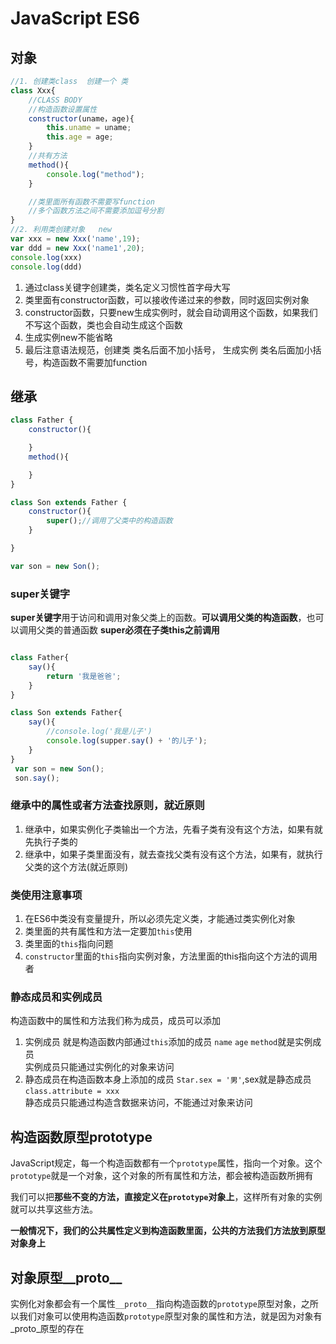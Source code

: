 # JavaScript ES6
## 对象
```javascript
//1. 创建类class  创建一个 类
class Xxx{
    //CLASS BODY
    //构造函数设置属性
    constructor(uname，age){
        this.uname = uname;
        this.age = age;
    }
    //共有方法
    method(){
        console.log("method");
    }

    //类里面所有函数不需要写function
    //多个函数方法之间不需要添加逗号分割
}
//2. 利用类创建对象   new
var xxx = new Xxx('name',19);
var ddd = new Xxx('name1',20);
console.log(xxx)
console.log(ddd)
```
1. 通过class关键字创建类，类名定义习惯性首字母大写
2. 类里面有constructor函数，可以接收传递过来的参数，同时返回实例对象
3. constructor函数，只要new生成实例时，就会自动调用这个函数，如果我们不写这个函数，类也会自动生成这个函数
4. 生成实例new不能省略
5. 最后注意语法规范，创建类 类名后面不加小括号， 生成实例 类名后面加小括号，构造函数不需要加function
    
## 继承
```javascript
class Father {
    constructor(){

    }
    method(){

    }
}

class Son extends Father {
    constructor(){
        super();//调用了父类中的构造函数
    }

}

var son = new Son();

```
### super关键字
**super关键字**用于访问和调用对象父类上的函数。**可以调用父类的构造函数**，也可以调用父类的普通函数
**super必须在子类this之前调用**

```javascript

class Father{
    say(){
        return '我是爸爸';
    }
}

class Son extends Father{
    say(){
        //console.log('我是儿子')
        console.log(supper.say() + '的儿子');
    }
}
 var son = new Son();
 son.say();
```
### 继承中的属性或者方法查找原则，就近原则
1. 继承中，如果实例化子类输出一个方法，先看子类有没有这个方法，如果有就先执行子类的
2. 继承中，如果子类里面没有，就去查找父类有没有这个方法，如果有，就执行父类的这个方法(就近原则)

### 类使用注意事项
1. 在ES6中类没有变量提升，所以必须先定义类，才能通过类实例化对象
2. 类里面的共有属性和方法一定要加`this`使用
3. 类里面的`this`指向问题
4. `constructor`里面的`this`指向实例对象，方法里面的this指向这个方法的调用者

### 静态成员和实例成员
构造函数中的属性和方法我们称为成员，成员可以添加
1. 实例成员 就是构造函数内部通过`this`添加的成员 `name` `age` `method`就是实例成员<br>实例成员只能通过实例化的对象来访问
2. 静态成员在构造函数本身上添加的成员 ``Star.sex = '男'``,sex就是静态成员<br>`class.attribute = xxx`<br>静态成员只能通过构造含数据来访问，不能通过对象来访问

## 构造函数原型prototype
JavaScript规定，每一个构造函数都有一个`prototype`属性，指向一个对象。这个`prototype`就是一个对象，这个对象的所有属性和方法，都会被构造函数所拥有

我们可以把**那些不变的方法，直接定义在`prototype`对象上**，这样所有对象的实例就可以共享这些方法。

**一般情况下，我们的公共属性定义到构造函数里面，公共的方法我们方法放到原型对象身上**

## 对象原型__proto__
实例化对象都会有一个属性`__proto__`指向构造函数的`prototype`原型对象，之所以我们对象可以使用构造函数`prototype`原型对象的属性和方法，就是因为对象有_proto_原型的存在